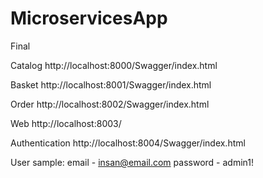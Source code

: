 # MicroservicesApp
Final

Catalog
http://localhost:8000/Swagger/index.html

Basket
http://localhost:8001/Swagger/index.html

Order
http://localhost:8002/Swagger/index.html

Web
http://localhost:8003/

Authentication
http://localhost:8004/Swagger/index.html

User sample:
email - insan@email.com
password - admin1!

